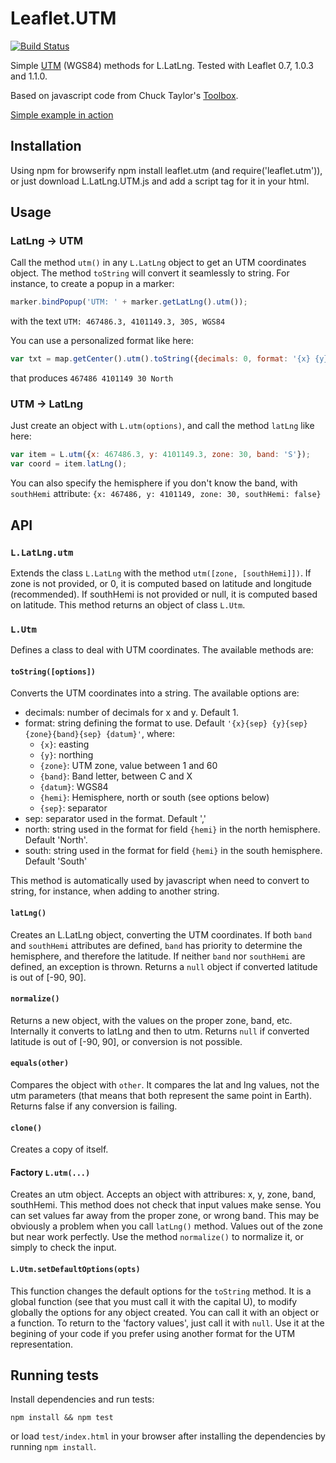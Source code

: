# Leaflet.UTM
[![Build Status](https://travis-ci.org/jjimenezshaw/Leaflet.UTM.png)](https://travis-ci.org/jjimenezshaw/Leaflet.UTM)

Simple [UTM](https://en.wikipedia.org/wiki/Universal_Transverse_Mercator_coordinate_system) (WGS84) methods for L.LatLng. Tested with Leaflet 0.7, 1.0.3 and 1.1.0.

Based on javascript code from Chuck Taylor's [Toolbox](http://home.hiwaay.net/~taylorc/toolbox/geography/geoutm.html).

[Simple example in action](https://jjimenezshaw.github.io/Leaflet.UTM/examples/input.html)

## Installation
Using npm for browserify npm install leaflet.utm (and require('leaflet.utm')), or just download L.LatLng.UTM.js and add a script tag for it in your html.

## Usage
### LatLng -> UTM
Call the method `utm()` in any `L.LatLng` object to get an UTM coordinates object. The method `toString` will convert it seamlessly to string. For instance, to create a popup in a marker:
```JavaScript
marker.bindPopup('UTM: ' + marker.getLatLng().utm());
```
with the text `UTM: 467486.3, 4101149.3, 30S, WGS84`

You can use a personalized format like here:
```JavaScript
var txt = map.getCenter().utm().toString({decimals: 0, format: '{x} {y} {zone} {hemi}'});
```
that produces `467486 4101149 30 North`

### UTM -> LatLng
Just create an object with `L.utm(options)`, and call the method `latLng` like here:
```JavaScript
var item = L.utm({x: 467486.3, y: 4101149.3, zone: 30, band: 'S'});
var coord = item.latLng();
```
You can also specify the hemisphere if you don't know the band, with `southHemi` attribute: `{x: 467486, y: 4101149, zone: 30, southHemi: false}`

## API
### `L.LatLng.utm`
Extends the class `L.LatLng` with the method `utm([zone, [southHemi]])`. If zone is not provided, or 0, it is computed based on latitude and longitude (recommended). If southHemi is not provided or null, it is computed based on latitude. This method returns an object of class `L.Utm`.

### `L.Utm`
Defines a class to deal with UTM coordinates. The available methods are:

#### `toString([options])`
Converts the UTM coordinates into a string. The available options are:
  * decimals: number of decimals for x and y. Default 1.
  * format: string defining the format to use. Default `'{x}{sep} {y}{sep} {zone}{band}{sep} {datum}'`, where:
    * `{x}`: easting
    * `{y}`: northing
    * `{zone}`: UTM zone, value between 1 and 60
    * `{band}`: Band letter, between C and X
    * `{datum}`: WGS84
    * `{hemi}`: Hemisphere, north or south (see options below)
    * `{sep}`: separator
  * sep: separator used in the format. Default ','
  * north: string used in the format for field `{hemi}` in the north hemisphere. Default 'North'.
  * south: string used in the format for field `{hemi}` in the south hemisphere. Default 'South'
  
This method is automatically used by javascript when need to convert to string, for instance, when adding to another string.

#### `latLng()`
Creates an L.LatLng object, converting the UTM coordinates. If both `band` and `southHemi` attributes are defined, `band` has priority to determine the hemisphere, and therefore the latitude. If neither `band` nor `southHemi` are defined, an exception is thrown. Returns a `null` object if converted latitude is out of [-90, 90].

#### `normalize()`
Returns a new object, with the values on the proper zone, band, etc. Internally it converts to latLng and then to utm. Returns `null` if converted latitude is out of [-90, 90], or conversion is not possible.

#### `equals(other)`
Compares the object with `other`. It compares the lat and lng values, not the utm parameters (that means that both represent the same point in Earth). Returns false if any conversion is failing.

#### `clone()`
Creates a copy of itself.

#### Factory `L.utm(...)` 
Creates an utm object. Accepts an object with attribures: x, y, zone, band, southHemi. This method does not check that input values make sense. You can set values far away from the proper zone, or wrong band. This may be obviously a problem when you call `latLng()` method. Values out of the zone but near work perfectly. Use the method `normalize()` to normalize it, or simply to check the input.

#### `L.Utm.setDefaultOptions(opts)`
This function changes the default options for the `toString` method. It is a global function (see that you must call it with the capital U), to modify globally the options for any object created.
You can call it with an object or a function. To return to the 'factory values', just call it with `null`.
Use it at the begining of your code if you prefer using another format for the UTM representation.

## Running tests
Install dependencies and run tests:
```
npm install && npm test
```
or load `test/index.html` in your browser after installing the dependencies by running `npm install`.

